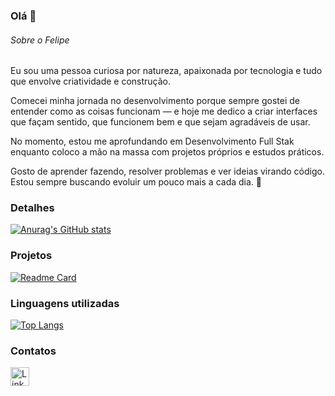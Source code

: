 ### Olá 👋

###### Sobre o Felipe
Eu sou uma pessoa curiosa por natureza, apaixonada por tecnologia e tudo que envolve criatividade e construção.

Comecei minha jornada no desenvolvimento porque sempre gostei de entender como as coisas funcionam — e hoje me dedico a criar interfaces que façam sentido, que funcionem bem e que sejam agradáveis de usar.

No momento, estou me aprofundando em Desenvolvimento Full Stak enquanto coloco a mão na massa com projetos próprios e estudos práticos.

Gosto de aprender fazendo, resolver problemas e ver ideias virando código. Estou sempre buscando evoluir um pouco mais a cada dia. 🚀


### Detalhes

[![Anurag's GitHub stats](https://github-readme-stats.vercel.app/api?username=FelipeTheMelo&show_icons=true&theme=dark)](https://github.com/anuraghazra/github-readme-stats)

### Projetos

[![Readme Card](https://github-readme-stats.vercel.app/api/pin/?username=FelipeTheMelo&repo=CartorioEBAC.github.io&theme=dark)](https://github.com/anuraghazra/github-readme-stats)


### Linguagens utilizadas

[![Top Langs](https://github-readme-stats.vercel.app/api/top-langs/?username=pedrogithub1406&layout=compact)](https://github.com/anuraghazra/github-readme-stats)

### Contatos

[<img src='https://img.shields.io/badge/LinkedIn-0077B5?style=for-the-badge&logo=linkedin&logoColor=white' alt='Linkedin' height='30'>](https://www.linkedin.com/in/pedrobrocaldi/)

